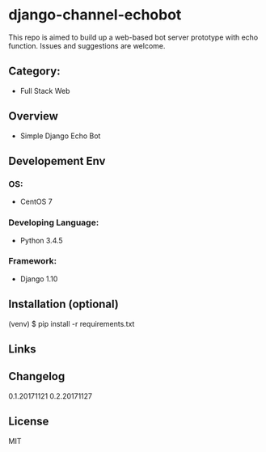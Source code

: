django-channel-echobot
===

This repo is aimed to build up a web-based bot server prototype with echo function.
Issues and suggestions are welcome.

## Category:
- Full Stack Web 

## Overview
- Simple Django Echo Bot

## Developement Env
### OS:
- CentOS 7

### Developing Language: 
- Python 3.4.5

### Framework:
- Django 1.10

## Installation (optional)
(venv) $ pip install -r requirements.txt

## Links

## Changelog
0.1.20171121
0.2.20171127

## License
MIT
